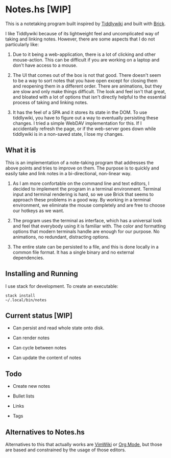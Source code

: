 # Notes.hs [WIP]

This is a notetaking program built inspired by
[Tiddlywiki](https://tiddlywiki.com/) and built with
[Brick](https://github.com/jtdaugherty/brick).

I like Tiddlywiki because of its lightweight feel and uncomplicated way of
taking and linking notes. However, there are some aspects that I do not
particularly like:

1. Due to it being a web-application, there is a lot of clicking and other
  mouse-action. This can be difficult if you are working on a laptop and don't
  have access to a mouse.

2. The UI that comes out of the box is not that good. There doesn't seem to be a
  way to sort notes that you have open except for closing them and reopening
  them in a different order. There are animations, but they are slow and only
  make things difficult. The look and feel isn't that great, and bloated with
  a lot of options that isn't directly helpful to the essential process of
  taking and linking notes.

3. It has the feel of a SPA and it stores its state in the DOM. To use
  tiddlywiki, you have to figure out a way to eventually persisting these
  changes. I tried a simple WebDAV implementation for this. If I accidentally
  refresh the page, or if the web-server goes down while tiddlywiki is in a
  non-saved state, I lose my changes.

## What it is

This is an implementation of a note-taking program that addresses the above
points and tries to improve on them. The purpose is to quickly and easily take
and link notes in a bi-directional, non-linear way.

1. As I am more confortable on the command line and text editors, I decided to
   implement the program in a terminal environment. Terminal input and
   terminal rendering is hard, so we use Brick that seems to approach these
   problems in a good way. By working in a terminal environment, we eliminate
   the mouse completely and are free to choose our hotkeys as we want.

2. The program uses the terminal as interface, which has a universal look and
   feel that everybody using it is familiar with. The color and formatting
   options that modern terminals handle are enough for our purpose. No
   animations, no redundant, distracting options.

3. The entire state can be persisted to a file, and this is done locally in a
   common file format. It has a single binary and no external dependencies.

## Installing and Running

I use stack for development. To create an executable:
```
stack install
~/.local/bin/notes
```

## Current status [WIP]

* Can persist and read whole state onto disk.

* Can render notes

* Can cycle between notes

* Can update the content of notes

## Todo

* Create new notes

* Bullet lists

* Links

* Tags

## Alternatives to Notes.hs

Alternatives to this that actually works are
[VimWiki](https://github.com/vimwiki/vimwiki#key-bindings) or [Org
Mode](https://orgmode.org/), but those are based and constrained by the usage
of those editors.

